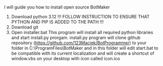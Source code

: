 I will guide you how to install open source BotMaker

1. Download python 3.12 !!! FOLLOW INSTRUCTION TO ENSURE THAT PYTHON AND PIP IS ADDED TO THE PATH !!!
2. Download git
3. Open installer.bat
This program will install all required python libraries and start install.py prorgam.
install.py program will clone github repository (https://github.com/123Maciek/BotProgrammer)
to your folder in C:\ProgramFiles\BotMaker and in this folder will edit start.bat to be compatible with its current localization
and will create a shortcut of window.vbs on your desktop with icon called icon.ico